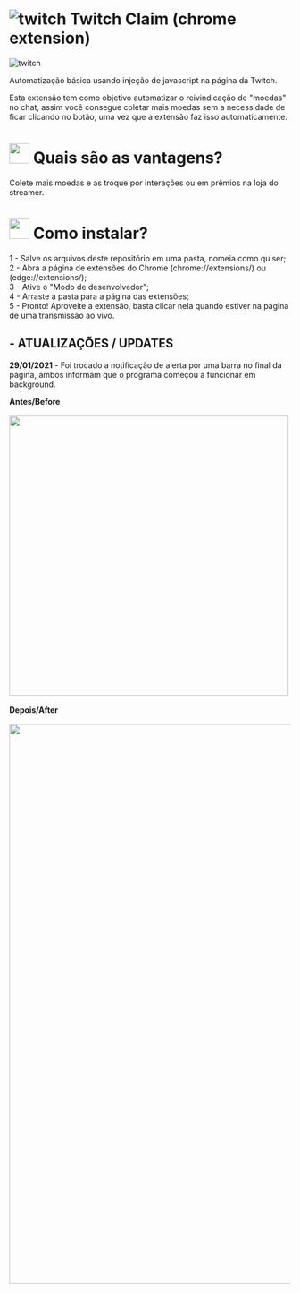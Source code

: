 # ![twitch](https://static.twitchcdn.net/assets/favicon-32-d6025c14e900565d6177.png) Twitch Claim (chrome extension)

![twitch](https://i.imgur.com/aJ87Pwp.png)

Automatização básica usando injeção de javascript na página da Twitch.

Esta extensão tem como objetivo automatizar o reivindicação de "moedas" no chat, assim você consegue coletar mais moedas sem a necessidade de ficar clicando no botão, uma vez que a extensão faz isso automaticamente.

# <img src="https://static.twitchcdn.net/assets/esports-5f9bc29baa2f6742de7b.svg" width="36"> Quais são as vantagens?

Colete mais moedas e as troque por interações ou em prêmios na loja do streamer. 


# <img src="https://static.twitchcdn.net/assets/irl-70ca1cf6b2eb2e4269d8.svg" width="36"> Como instalar?

1 - Salve os arquivos deste repositório em uma pasta, nomeia como quiser;<br/>
2 - Abra a página de extensões do Chrome (chrome://extensions/) ou (edge://extensions/);<br/>
3 - Ative o "Modo de desenvolvedor";<br/>
4 - Arraste a pasta para a página das extensões;<br/>
5 - Pronto! Aproveite a extensão, basta clicar nela quando estiver na página de uma transmissão ao vivo.<br/>


## - ATUALIZAÇÕES / UPDATES

**29/01/2021** - Foi trocado a notificação de alerta por uma barra no final da página, ambos informam que o programa começou a funcionar em background.<br/>

**Antes/Before** <br/><br/>
<img src="https://i.imgur.com/tluqnIr.png" width="500"><br/><br/>
**Depois/After** <br/><br/>
<img src="https://i.imgur.com/eWQTXoK.png" width="1000"><br/><br/>
